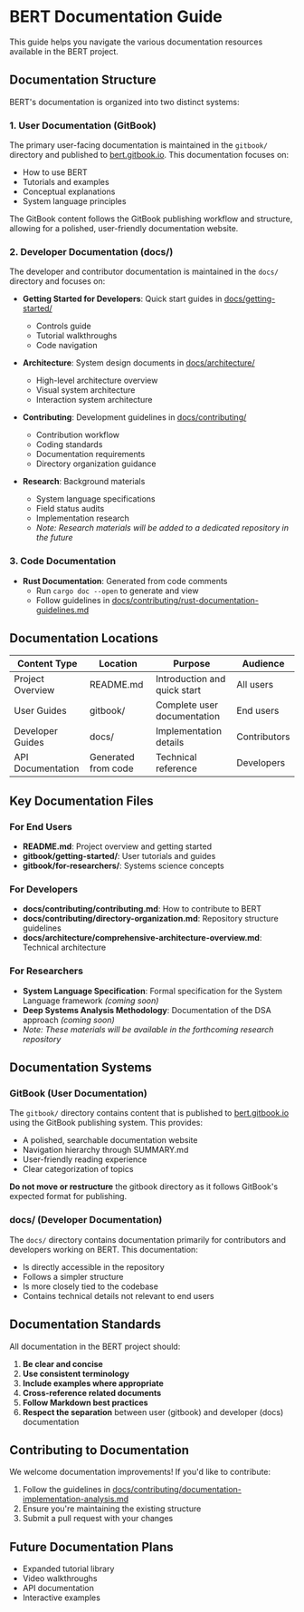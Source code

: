 # BERT Documentation Guide

This guide helps you navigate the various documentation resources available in the BERT project.

## Documentation Structure

BERT's documentation is organized into two distinct systems:

### 1. User Documentation (GitBook)

The primary user-facing documentation is maintained in the `gitbook/` directory and published to [bert.gitbook.io](https://bert.gitbook.io/bert-documentation). This documentation focuses on:

- How to use BERT
- Tutorials and examples
- Conceptual explanations
- System language principles

The GitBook content follows the GitBook publishing workflow and structure, allowing for a polished, user-friendly documentation website.

### 2. Developer Documentation (docs/)

The developer and contributor documentation is maintained in the `docs/` directory and focuses on:

- **Getting Started for Developers**: Quick start guides in [docs/getting-started/](getting-started/)
  - Controls guide
  - Tutorial walkthroughs
  - Code navigation

- **Architecture**: System design documents in [docs/architecture/](architecture/)
  - High-level architecture overview
  - Visual system architecture
  - Interaction system architecture
  
- **Contributing**: Development guidelines in [docs/contributing/](contributing/)
  - Contribution workflow
  - Coding standards
  - Documentation requirements
  - Directory organization guidance

- **Research**: Background materials 
  - System language specifications
  - Field status audits
  - Implementation research
  - *Note: Research materials will be added to a dedicated repository in the future*

### 3. Code Documentation

- **Rust Documentation**: Generated from code comments
  - Run `cargo doc --open` to generate and view
  - Follow guidelines in [docs/contributing/rust-documentation-guidelines.md](contributing/rust-documentation-guidelines.md)

## Documentation Locations

| Content Type | Location | Purpose | Audience |
|--------------|----------|---------|----------|
| Project Overview | README.md | Introduction and quick start | All users |
| User Guides | gitbook/ | Complete user documentation | End users |
| Developer Guides | docs/ | Implementation details | Contributors |
| API Documentation | Generated from code | Technical reference | Developers |

## Key Documentation Files

### For End Users

- **README.md**: Project overview and getting started
- **gitbook/getting-started/**: User tutorials and guides
- **gitbook/for-researchers/**: Systems science concepts

### For Developers

- **docs/contributing/contributing.md**: How to contribute to BERT
- **docs/contributing/directory-organization.md**: Repository structure guidelines
- **docs/architecture/comprehensive-architecture-overview.md**: Technical architecture

### For Researchers

- **System Language Specification**: Formal specification for the System Language framework *(coming soon)*
- **Deep Systems Analysis Methodology**: Documentation of the DSA approach *(coming soon)*
- *Note: These materials will be available in the forthcoming research repository*

## Documentation Systems

### GitBook (User Documentation)

The `gitbook/` directory contains content that is published to [bert.gitbook.io](https://bert.gitbook.io/bert-documentation) using the GitBook publishing system. This provides:

- A polished, searchable documentation website
- Navigation hierarchy through SUMMARY.md
- User-friendly reading experience
- Clear categorization of topics

**Do not move or restructure** the gitbook directory as it follows GitBook's expected format for publishing.

### docs/ (Developer Documentation)

The `docs/` directory contains documentation primarily for contributors and developers working on BERT. This documentation:

- Is directly accessible in the repository
- Follows a simpler structure
- Is more closely tied to the codebase
- Contains technical details not relevant to end users

## Documentation Standards

All documentation in the BERT project should:

1. **Be clear and concise**
2. **Use consistent terminology**
3. **Include examples where appropriate**
4. **Cross-reference related documents**
5. **Follow Markdown best practices**
6. **Respect the separation** between user (gitbook) and developer (docs) documentation

## Contributing to Documentation

We welcome documentation improvements! If you'd like to contribute:

1. Follow the guidelines in [docs/contributing/documentation-implementation-analysis.md](contributing/documentation-implementation-analysis.md)
2. Ensure you're maintaining the existing structure
3. Submit a pull request with your changes

## Future Documentation Plans

- Expanded tutorial library
- Video walkthroughs
- API documentation
- Interactive examples